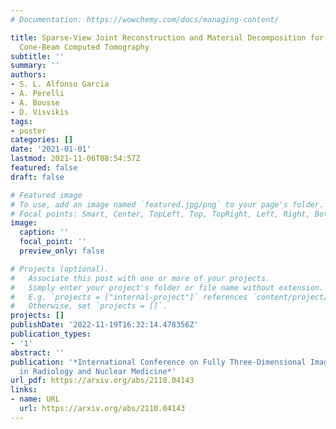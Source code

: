```yaml
---
# Documentation: https://wowchemy.com/docs/managing-content/

title: Sparse-View Joint Reconstruction and Material Decomposition for Dual-Energy
  Cone-Beam Computed Tomography
subtitle: ''
summary: ''
authors:
- S. L. Alfonso Garcia
- A. Perelli
- A. Bousse
- D. Visvikis
tags:
- poster
categories: []
date: '2021-01-01'
lastmod: 2021-11-06T08:54:57Z
featured: false
draft: false

# Featured image
# To use, add an image named `featured.jpg/png` to your page's folder.
# Focal points: Smart, Center, TopLeft, Top, TopRight, Left, Right, BottomLeft, Bottom, BottomRight.
image:
  caption: ''
  focal_point: ''
  preview_only: false

# Projects (optional).
#   Associate this post with one or more of your projects.
#   Simply enter your project's folder or file name without extension.
#   E.g. `projects = ["internal-project"]` references `content/project/deep-learning/index.md`.
#   Otherwise, set `projects = []`.
projects: []
publishDate: '2022-11-19T16:32:14.478356Z'
publication_types:
- '1'
abstract: ''
publication: '*International Conference on Fully Three-Dimensional Image Reconstruction
  in Radiology and Nuclear Medicine*'
url_pdf: https://arxiv.org/abs/2110.04143
links:
- name: URL
  url: https://arxiv.org/abs/2110.04143
---
```

